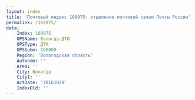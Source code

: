 ```yaml
---
layout: index
title: 'Почтовый индекс 160975: отделение почтовой связи Почты России'
permalink: /160975/
data:
    Index: 160975
    OPSName: Вологда-ДТИ
    OPSType: ДТИ
    OPSSubm: 160009
    Region: 'Вологодская область'
    Autonom: ''
    Area: ''
    City: Вологда
    City1: ''
    ActDate: '20161028'
    IndexOld: ''
---
```

